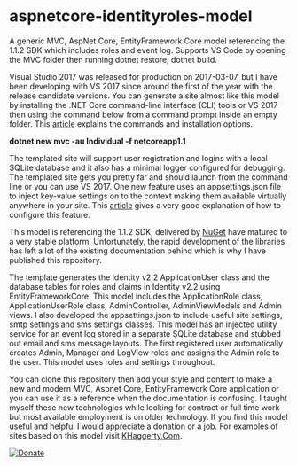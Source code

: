 # aspnetcore-identityroles-model
A generic MVC, AspNet Core, EntityFramework Core model referencing the 1.1.2 SDK which includes roles and event log. Supports VS Code by opening the MVC folder then running dotnet restore, dotnet build.

Visual Studio 2017 was released for production on 2017-03-07, but I have been developing with VS 2017 since around the first of the year with the release candidate versions. You can generate a site almost like this model by installing the .NET Core command-line interface (CLI) tools or VS 2017 then using the command below from a command prompt inside an empty folder. This <a href="https://docs.microsoft.com/en-us/dotnet/articles/core/tools/">article</a> explains the commands and installation options.
<p>
  <strong>dotnet new mvc -au Individual -f netcoreapp1.1</strong>
</p>
The templated site will support user registration and logins with a local SQLite database and it also has a minimal logger configured for debugging. The templated site gets you pretty far and should launch from the command line or you can use VS 2017. One new feature uses an appsettings.json file to inject key-value settings on to the context making them available virtually anywhere in your site. This <a href="https://hassantariqblog.wordpress.com/2017/02/20/asp-net-core-step-by-step-guide-to-access-appsettings-json-in-web-project-and-class-library/">article</a> gives a very good explanation of how to configure this feature.

This model is referencing the 1.1.2 SDK, delivered by <a href="https://www.nuget.org/" target="_blank">NuGet</a> have matured to a very stable platform. Unfortunately, the rapid development of the libraries has left a lot of the existing documentation behind which is why I have published this repository.

The template generates the Identity v2.2 ApplicationUser class and the database tables for roles and claims in Identity v2.2 using EntityFrameworkCore. This model includes the ApplicationRole class, ApplicationUserRole class, AdminController, AdminViewModels and Admin views. I also developed the appsettings.json to include useful site settings, smtp settings and sms settings classes. This model has an injected utility service for an event log stored in a separate SQLite database and stubbed out email and sms message layouts. The first registered user automatically creates Admin, Manager and LogView roles and assigns the Admin role to the user. This model uses roles and settings throughout.

You can clone this repository then add your style and content to make a new and modern MVC, Aspnet Core, EntityFramework Core application or you can use it as a reference when the documentation is confusing. I taught myself these new technologies while looking for contract or full time work but most available employment is on older technology. If you find this model useful and helpful I would appreciate a donation or a job. For examples of sites based on this model visit <a href="https://khaggerty.com/">KHaggerty.Com</a>.

[![Donate](https://www.paypalobjects.com/en_US/i/btn/btn_donateCC_LG.gif)](https://www.paypal.com/cgi-bin/webscr?cmd=_s-xclick&hosted_button_id=M6Z6SJHSUSD4G)
